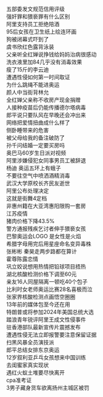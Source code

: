 五部委发文规范信用评级  
强奸罪和猥亵罪有什么区别  
阿里支持员工拒绝陪酒  
95后女孩在卫生纸上绘连环画  
狗被闭幕式吓到了  
虞书欣红色露背泳装  
父亲听全红婵说挣钱给妈妈治病很感动  
洗衣液里加84几乎没有消毒效果  
瘦了15斤的李云迪  
遭遇性侵如何第一时间取证  
为什么跳绳不能进奥运  
颜人中当街背林允  
全红婵父亲称不收房产现金捐赠  
人接种疫苗后仍能传播德尔塔病毒  
郎平说只要队风在早晚还会冲出来  
网络把爱情扭曲成什么样了  
侧卧睡带来的危害  
被父母给我的备注破防了  
孙千问结婚一定要买房吗  
奥巴马60岁生日派对视频  
阿里涉嫌侵犯女同事男员工被辞退  
杨迪 奥运五环上有蛾子  
不要往空气中喷洒酒精消毒  
武汉大学原校长齐民友逝世  
阿里公布处理决定  
这就是街舞4定档  
非惠州籍在大亚湾惠阳限购一套房  
江苏疫情  
猪肉价格下降43.5%  
警方通报残疾乞讨者伸手猥亵女孩  
巴黎奥运会LOGO 是女性是火焰  
希腊字母用完后用星座命名变异毒株  
张彬彬 秦昊走两步路都在算计  
霍尊陈露恋情  
巩立姣说想用热情把铅球项目捂热  
湖北核酸检测价格下调至60元  
亲友16人同屋隔离一顿吃40个包子  
比利时女老师奥运比赛28名喜极而泣  
张家界核酸检测点画悟空圈圈  
13年前的媒体包至今还在用  
特朗普或将参加2024年美国总统大选  
踏浪青年锐评阿里王成文性侵事件  
驻香港部队最新宣传片震撼发布  
遭遇性侵无法立即报警要注意保留证据  
扫黑风暴全员演技派  
郎平总结女排东京奥运  
12岁叙利亚乒乓女孩想来中国训练  
去闺蜜家真实现状  
遇红火蚁土堆要尽快离开  
cpa准考证  
3男子藏身货车欲离扬州主城区被罚  
